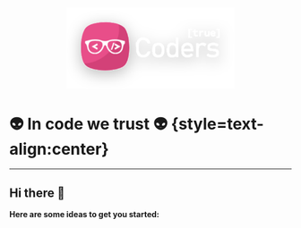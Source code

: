 <br>

<p align="center">
  <img src="https://github.com/truecoder8/.github/blob/main/logo.svg#gh-dark-mode-only" width="300">  
</p>

# :alien: In code we trust :alien: {style=text-align:center}

<hr>

## Hi there 👋

**Here are some ideas to get you started:**
